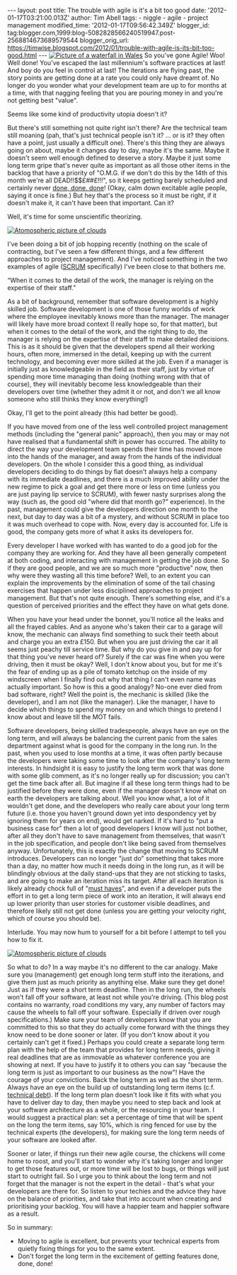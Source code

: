 \--- layout: post title: The trouble with agile is it's a bit too good date: '2012-01-17T03:21:00.013Z' author: Tim Abell tags: - niggle - agile - project management modified\_time: '2012-01-17T09:56:42.349Z' blogger\_id: tag:blogger.com,1999:blog-5082828566240519947.post-2568814673689579544 blogger\_orig\_url: https://timwise.blogspot.com/2012/01/trouble-with-agile-is-its-bit-too-good.html --- [![Picture of a waterfall in Wales](http://farm8.staticflickr.com/7172/6606813059_304696d41b_m.jpg)](http://www.flickr.com/photos/tim_abell/6606813059/) So you've gone Agile! Woo! Well done! You've escaped the last millennium's software practices at last! And boy do you feel in control at last! The iterations are flying past, the story points are getting done at a rate you could only have dreamt of. No longer do you wonder what your development team are up to for months at a time, with that nagging feeling that you are pouring money in and you're not getting best "value".  
  
Seems like some kind of productivity utopia doesn't it?  
  
But there's still something not quite right isn't there? Are the technical team still moaning (pah, that's just technical people isn't it? ... or is it? they often have a point, just usually a difficult one). There's this thing they are always going on about, maybe it changes day to day, maybe it's the same. Maybe it doesn't seem well enough defined to deserve a story. Maybe it just some long term gripe that's never quite as important as all those other items in the backlog that have a priority of "O.M.G. if we don't do this by the 14th of this month we're all DEAD!!$$£##£!!!", so it keeps getting barely scheduled and certainly never [done, done, done](http://codebetter.com/jeremymiller/2006/04/14/code-complete-is-a-lie-done-done-done-is-the-truth/)! (Okay, calm down excitable agile people, saying it once is fine.) But hey that's the process so it must be right, if it doesn't make it, it can't have been that important. Can it?  
  
Well, it's time for some unscientific theorizing.  
  

[![Atomospheric picture of clouds](http://farm8.staticflickr.com/7151/6597177893_1b72a38092_m.jpg)](http://www.flickr.com/photos/tim_abell/6597177893/)  

I've been doing a bit of job hopping recently (nothing on the scale of contracting, but I've seen a few different things, and a few different approaches to project management). And I've noticed something in the two examples of agile ([SCRUM](http://en.wikipedia.org/wiki/Scrum_%28development%29) specifically) I've been close to that bothers me.  
  

“When it comes to the detail of the work, the manager is relying on the expertise of their staff.”

As a bit of background, remember that software development is a highly skilled job. Software development is one of those funny worlds of work where the employee inevitably knows more than the manager. The manager will likely have more broad context (I really hope so, for that matter), but when it comes to the detail of the work, and the right thing to do, the manager is relying on the expertise of their staff to make detailed decisions. This is as it should be given that the developers spend all their working hours, often more, immersed in the detail, keeping up with the current technology, and becoming ever more skilled at the job. Even if a manager is initially just as knowledgeable in the field as their staff, just by virtue of spending more time managing than doing (nothing wrong with that of course), they will inevitably become less knowledgeable than their developers over time (whether they admit it or not, and don't we all know someone who still thinks they know everything!)  
  
Okay, I'll get to the point already (this had better be good).  
  
If you have moved from one of the less well controlled project management methods (including the "general panic" approach), then you may or may not have realised that a fundamental shift in power has occurred. The ability to direct the way your development team spends their time has moved more into the hands of the manager, and away from the hands of the individual developers. On the whole I consider this a good thing, as individual developers deciding to do things by fiat doesn't always help a company with its immediate deadlines, and there is a much improved ability under the new regime to pick a goal and get there more or less on time (unless you are just paying lip service to SCRUM), with fewer nasty surprises along the way (such as, the good old "where did that month go?" experience). In the past, management could give the developers direction one month to the next, but day to day was a bit of a mystery, and without SCRUM in place too it was much overhead to cope with. Now, every day is accounted for. Life is good, the company gets more of what it asks its developers for.  
  
Every developer I have worked with has wanted to do a good job for the company they are working for. And they have all been generally competent at both coding, and interacting with management in getting the job done. So if they are good people, and we are so much more "productive" now, then why were they wasting all this time before? Well, to an extent you can explain the improvements by the elimination of some of the tail chasing exercises that happen under less disciplined approaches to project management. But that's not quite enough. There's something else, and it's a question of perceived priorities and the effect they have on what gets done.  
  
When you have your head under the bonnet, you'll notice all the leaks and all the frayed cables. And as anyone who's taken their car to a garage will know, the mechanic can always find something to suck their teeth about and charge you an extra £150. But when you are just driving the car it all seems just peachy till service time. But why do you give in and pay up for that thing you've never heard of? Surely if the car was fine when you were driving, then it must be okay? Well, I don't know about you, but for me it's the fear of ending up as a pile of tomato ketchup on the inside of my windscreen when I finally find out why that thing I can't even name was actually important. So how is this a good analogy? No-one ever died from bad software, right? Well the point is, the mechanic is skilled (like the developer), and I am not (like the manager). Like the manager, I have to decide which things to spend my money on and which things to pretend I know about and leave till the MOT fails.  
  
Software developers, being skilled tradespeople, always have an eye on the long term, and will always be balancing the current panic from the sales department against what is good for the company in the long run. In the past, when you used to lose months at a time, it was often partly because the developers were taking some time to look after the company's long term interests. In hindsight it is easy to justify the long term work that was done with some glib comment, as it's no longer really up for discussion; you can't get the time back after all. But imagine if all these long term things had to be justified before they were done, even if the manager doesn't know what on earth the developers are talking about. Well you know what, a lot of it wouldn't get done, and the developers who really care about your long term future (i.e. those you haven't ground down yet into despondency yet by ignoring them for years on end), would get narked. If it's hard to "put a business case for" then a lot of good developers I know will just not bother, after all they don't have to save management from themselves, that wasn't in the job specification, and people don't like being saved from themselves anyway. Unfortunately, this is exactly the change that moving to SCRUM introduces. Developers can no longer "just do" something that takes more than a day, no matter how much it needs doing in the long run, as it will be blindingly obvious at the daily stand-ups that they are not sticking to tasks, and are going to make an iteration miss its target. After all each iteration is likely already chock full of "[must haves](http://en.wikipedia.org/wiki/MoSCoW_Method)", and even if a developer puts the effort in to get a long term piece of work into an iteration, it will always end up lower priority than user stories for customer visible deadlines, and therefore likely still not get done (unless you are getting your velocity right, which of course you should be).  
  
Interlude. You may now hum to yourself for a bit before I attempt to tell you how to fix it.  

[![Atomospheric picture of clouds](http://farm8.staticflickr.com/7005/6495790775_7190968d21_m.jpg)](http://www.flickr.com/photos/tim_abell/6495790775/)

So what to do? In a way maybe it's no different to the car analogy. Make sure you (management) get enough long term stuff into the iterations, and give them just as much priority as anything else. Make sure they get done! Just as if they were a short term deadline. Then in the long run, the wheels won't fall off your software, at least not while you're driving. (This blog post contains no warranty, road conditions my vary, any number of factors may cause the wheels to fall off your software. Especially if driven over rough specifications.) Make sure your team of developers know that you are committed to this so that they do actually come forward with the things they know need to be done sooner or later. (If you don't know about it you certainly can't get it fixed.) Perhaps you could create a separate long term plan with the help of the team that provides for long term needs, giving it real deadlines that are as immovable as whatever conference you are showing at next. If you have to justify it to others you can say "because the long term is just as important to our business as the now"! Have the courage of your convictions. Back the long term as well as the short term. Always have an eye on the build up of outstanding long term items (c.f. [technical debt](https://en.wikipedia.org/wiki/Technical_debt)). If the long term plan doesn't look like it fits with what you have to deliver day to day, then maybe you need to step back and look at your software architecture as a whole, or the resourcing in your team. I would suggest a practical plan: set a percentage of time that will be spent on the long the term items, say 10%, which is ring fenced for use by the technical experts (the developers), for making sure the long term needs of your software are looked after.  
  
Sooner or later, if things run their new agile course, the chickens will come home to roost, and you'll start to wonder why it's taking longer and longer to get those features out, or more time will be lost to bugs, or things will just start to outright fail. So I urge you to think about the long term and not forget that the manager is not the expert in the detail - that's what your developers are there for. So listen to your techies and the advice they have on the balance of priorities, and take that into account when creating and prioritising your backlog. You will have a happier team and happier software as a result.  
  
So in summary:  

*   Moving to agile is excellent, but prevents your technical experts from quietly fixing things for you to the same extent.
*   Don't forget the long term in the excitement of getting features done, done, done!